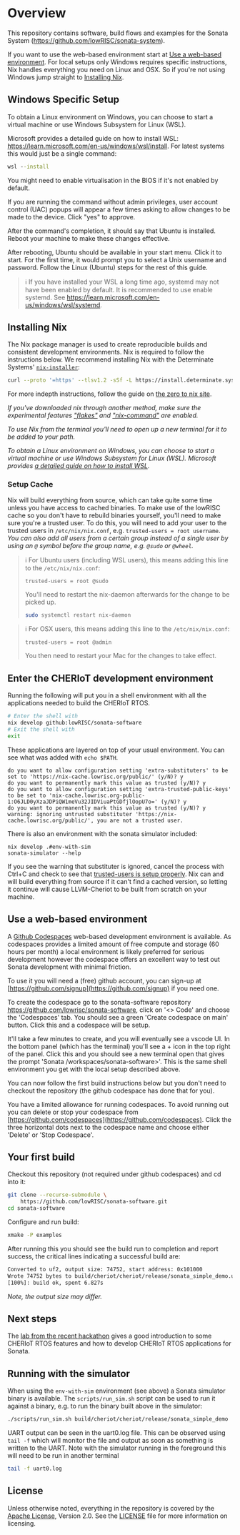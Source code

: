 # Overview

This repository contains software, build flows and examples for the Sonata System (https://github.com/lowRISC/sonata-system).

If you want to use the web-based environment start at [Use a web-based environment](#use-a-web-based-environment). For local setups only Windows requires specific instructions, Nix handles everything you need on Linux and OSX. So if you're not using Windows jump straight to [Installing Nix](#installing-nix).

## Windows Specific Setup

To obtain a Linux environment on Windows, you can choose to start a virtual machine or use Windows Subsystem for Linux (WSL).

Microsoft provides a detailed guide on how to install WSL: https://learn.microsoft.com/en-us/windows/wsl/install. For latest systems this would just be a single command:
```bat
wsl --install
```
You might need to enable virtualisation in the BIOS if it's not enabled by default.

If you are running the command without admin privileges, user account control (UAC) popups will appear a few times asking to allow changes to be made to the device.
Click "yes" to approve.

After the command's completion, it should say that Ubuntu is installed. Reboot your machine to make these changes effective.

After rebooting, Ubuntu should be available in your start menu.
Click it to start. For the first time, it would prompt you to select a Unix username and password.
Follow the Linux (Ubuntu) steps for the rest of this guide.

> ℹ️ If you have installed your WSL a long time ago, systemd may not have been enabled by default.
> It is recommended to use enable systemd.
> See https://learn.microsoft.com/en-us/windows/wsl/systemd.

## Installing Nix

The Nix package manager is used to create reproducible builds and consistent development environments.
Nix is required to follow the instructions below.
We recommend installing Nix with the Determinate Systems' [`nix-installer`](https://github.com/DeterminateSystems/nix-installer):

```sh
curl --proto '=https' --tlsv1.2 -sSf -L https://install.determinate.systems/nix | sh -s -- install
```

For more indepth instructions, follow the guide on [the zero to nix site](https://zero-to-nix.com/start/install).

*If you've downloaded nix through another method, make sure the experimental features ["flakes"](https://nixos.wiki/wiki/Flakes) and ["nix-command"](https://nixos.wiki/wiki/Nix_command) are enabled.*

*To use Nix from the terminal you'll need to open up a new terminal for it to be added to your path.*

*To obtain a Linux environment on Windows, you can choose to start a virtual machine or use Windows Subsystem for Linux (WSL). Microsoft provides [a detailed guide on how to install WSL](https://learn.microsoft.com/en-us/windows/wsl/install).*

### Setup Cache

Nix will build everything from source, which can take quite some time unless you have access to cached binaries.
To make use of the lowRISC cache so you don't have to rebuild binaries yourself, you'll need to make sure you're a trusted user.
To do this, you will need to add your user to the trusted users in `/etc/nix/nix.conf`, e.g. `trusted-users = root username`. *You can also add all users from a certain group instead of a single user by using an `@` symbol before the group name, e.g. `@sudo` or `@wheel`.*

> ℹ️ For Ubuntu users (including WSL users), this means adding this line to the `/etc/nix/nix.conf`:
> ```
> trusted-users = root @sudo
> ```
> 
> You'll need to restart the nix-daemon afterwards for the change to be picked up.
> ```sh
> sudo systemctl restart nix-daemon
> ```

> ℹ️ For OSX users, this means adding this line to the `/etc/nix/nix.conf`:
> ```
> trusted-users = root @admin
> ```
> 
> You then need to restart your Mac for the changes to take effect.

## Enter the CHERIoT development environment

Running the following will put you in a shell environment with all the applications needed to build the CHERIoT RTOS.

```sh
# Enter the shell with
nix develop github:lowRISC/sonata-software
# Exit the shell with
exit
```

These applications are layered on top of your usual environment. You can see what was added with `echo $PATH`.

```
do you want to allow configuration setting 'extra-substituters' to be set to 'https://nix-cache.lowrisc.org/public/' (y/N)? y
do you want to permanently mark this value as trusted (y/N)? y
do you want to allow configuration setting 'extra-trusted-public-keys' to be set to 'nix-cache.lowrisc.org-public-1:O6JLD0yXzaJDPiQW1meVu32JIDViuaPtGDfjlOopU7o=' (y/N)? y
do you want to permanently mark this value as trusted (y/N)? y
warning: ignoring untrusted substituter 'https://nix-cache.lowrisc.org/public/', you are not a trusted user.
```

There is also an environment with the sonata simulator included:
```
nix develop .#env-with-sim
sonata-simulator --help
```

If you see the warning that substituter is ignored, cancel the process with Ctrl+C and check to see that [trusted-users is setup properly](#Linux). Nix can and will build everything from source if it can't find a cached version, so letting it continue will cause LLVM-Cheriot to be built from scratch on your machine.

## Use a web-based environment

A [Github Codespaces](https://github.com/features/codespaces) web-based development environment is available.
As codespaces provides a limited amount of free compute and storage (60 hours per month) a local environment is likely preferred for serious development however the codespace offers an excellent way to test out Sonata development with minimal friction.

To use it you will need a (free) github account, you can sign-up at [https://github.com/signup](https://github.com/signup) if you need one.

To create the codespace go to the sonata-software repository https://github.com/lowrisc/sonata-software, click on '<> Code' and choose the 'Codespaces' tab. You should see a green 'Create codespace on main' button. Click this and a codespace will be setup.

It'll take a few minutes to create, and you will eventually see a vscode UI. In the bottom panel (which has the terminal) you'll see a + icon in the top right of the panel. Click this and you should see a new terminal open that gives the prompt 'Sonata /workspaces/sonata-software>'. This is the same shell environment you get with the local setup described above.

You can now follow the first build instructions below but you don't need to checkout the repository (the github codespace has done that for you).

You have a limited allowance for running codespaces. To avoid running out you can delete or stop your codespace from [https://github.com/codespaces](https://github.com/codespaces). Click the three horizontal dots next to the codespace name and choose either 'Delete' or 'Stop Codespace'.

## Your first build

Checkout this repository (not required under github codespaces) and cd into it:
```sh
git clone --recurse-submodule \
    https://github.com/lowRISC/sonata-software.git
cd sonata-software
```

Configure and run build:

```sh
xmake -P examples
```

After running this you should see the build run to completion and report success, the critical lines indicating a successful build are:

```sh
Converted to uf2, output size: 74752, start address: 0x101000
Wrote 74752 bytes to build/cheriot/cheriot/release/sonata_simple_demo.uf2
[100%]: build ok, spent 6.827s
```

*Note, the output size may differ.*

## Next steps

The [lab from the recent hackathon](hackathon.md) gives a good introduction to some CHERIoT RTOS features and how to develop CHERIoT RTOS applications for Sonata.

## Running with the simulator

When using the `env-with-sim` environment (see above) a Sonata simulator binary is available.
The `scripts/run_sim.sh` script can be used to run it against a binary, e.g. to run the binary built above in the simulator:

```sh
./scripts/run_sim.sh build/cheriot/cheriot/release/sonata_simple_demo
```

UART output can be seen in the uart0.log file.
This can be observed using `tail -f` which will monitor the file and output as soon as something is written to the UART.
Note with the simulator running in the foreground this will need to be run in another terminal

```sh
tail -f uart0.log
```

## License

Unless otherwise noted, everything in the repository is covered by the [Apache License](https://www.apache.org/licenses/LICENSE-2.0.html), Version 2.0. See the [LICENSE](https://github.com/lowRISC/sonata-software/blob/main/LICENSE) file for more information on licensing.
